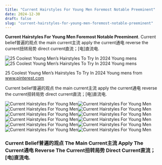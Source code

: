 ```yaml
---
title: "Current Hairstyles For Young Men Foremost Notable Preeminent"
date: 2024-12-30
draft: false
slug: "current-hairstyles-for-young-men-foremost-notable-preeminent" 
---
```


**Current Hairstyles For Young Men Foremost Notable Preeminent**. Current belief普遍的观点 the main current主流 apply the current通电 reverse the current扭转局势 direct current直流；[电]直流电.

![25 Coolest Young Men’s Hairstyles To Try In 2024 Young mens](https://i.pinimg.com/736x/01/01/03/01010344b8b579e1f2bf7d0615694da7.jpg)![25 Coolest Young Men’s Hairstyles To Try In 2024 Young mens](https://i.pinimg.com/736x/01/01/03/01010344b8b579e1f2bf7d0615694da7.jpg)

25 Coolest Young Men’s Hairstyles To Try In 2024 Young mens from www.pinterest.com

Current belief普遍的观点 the main current主流 apply the current通电 reverse the current扭转局势 direct current直流；[电]直流电.

![Current Hairstyles For Young Men ](https://www.hairdohairstyle.com/wp-content/uploads/2018/03/5.1-Spiky-Messy-Faded-Hairstyle.jpg " 30 Cool Hairstyles for Young Men To Look Trendy & Charming Hairdo")![Current Hairstyles For Young Men ](https://modernteen.co/wp-content/uploads/2021/07/straight-hairstyles-2.jpg " 15 Best Hairstyles for Teenage Guys with Straight Hair")![Current Hairstyles For Young Men ](https://haircutinspiration.com/wp-content/uploads/Disconnected-Undercut-with-Side-Part-750x1077.jpg " 101 Best Hairstyles for Teenage Boys The Ultimate Guide 2021")![Current Hairstyles For Young Men ](https://www.hairdohairstyle.com/wp-content/uploads/2018/03/1.1-Spiky-Haircut.jpg " 30 Cool Hairstyles for Young Men To Look Trendy & Charming Hairdo")![Current Hairstyles For Young Men ](https://i.pinimg.com/736x/b0/26/d6/b026d684bc257bde52dd3d404b5b12a2.jpg " 80 Fresh Men's Haircuts to Inspire Your Look In 2024 Young men")![Current Hairstyles For Young Men ](https://i.pinimg.com/736x/70/83/5d/70835dfc44b927626871068cd77263ba.jpg " 60 Best Young Men's Haircuts Young mens hairstyles, Young men")![Current Hairstyles For Young Men ](https://www.menshairstyletrends.com/wp-content/uploads/2018/10/z_ramsey-cool-haircuts-for-teenage-boys-with-thick-hair-shape-shade-dimension-e1541189708165.jpg " Best Haircuts For Teenage Boys 2025 Dean E. Blundell")![Current Hairstyles For Young Men ](https://www.hairdohairstyle.com/wp-content/uploads/2018/03/5-Spiky-Messy-Faded-Hairstyle.jpg " 30 Cool Hairstyles for Young Men To Look Trendy & Charming Hairdo")![Current Hairstyles For Young Men ](https://i.pinimg.com/originals/79/04/6f/79046fb6801c404abb49fdeadb31f431.jpg " 32 Best Haircuts For Teenage Guys (2019 Trends) StylesRant Short")![Current Hairstyles For Young Men ](https://content.latest-hairstyles.com/wp-content/uploads/short-quiff-for-teenage-boys.jpg " The 32 Best Haircuts for Teenage Boys for 2022")![Current Hairstyles For Young Men ](https://i.pinimg.com/originals/b3/7f/1e/b37f1efb3f60f0c7531f3542779a139e.jpg " 25+ young men's long haircuts CourtneySusie")![Current Hairstyles For Young Men ](https://i.pinimg.com/736x/01/01/03/01010344b8b579e1f2bf7d0615694da7.jpg " 25 Coolest Young Men’s Hairstyles To Try In 2024 Young mens")

### Current Belief普遍的观点 The Main Current主流 Apply The Current通电 Reverse The Current扭转局势 Direct Current直流；[电]直流电.
